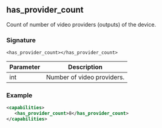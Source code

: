 ## has\_provider\_count

Count of number of video providers (outputs) of the device.

### Signature

`<has_provider_count></has_provider_count>`


| Parameter | Description |
| --- | --- |
| int | Number of video providers. |


### Example

```xml
<capabilities>
   <has_provider_count>8</has_provider_count>
</capabilities>
```
